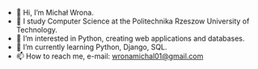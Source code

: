 - 👋 Hi, I’m Michał Wrona.
- 📖 I study Computer Science at the Politechnika Rzeszow University of Technology.
- 👀 I’m interested in Python, creating web applications and databases.
- 🌱 I’m currently learning Python, Django, SQL.
- 📫 How to reach me, e-mail: wronamichal01@gmail.com
